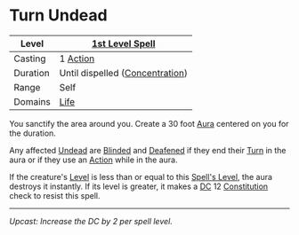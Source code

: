 # Turn Undead

| Level    | [1st Level Spell](1st%20Level%20Spells.md)                            |
| -------- | --------------------------------------------------------------------- |
| Casting  | 1 [Action](../../../../Game%20Procedures/Core%20Procedures/Action.md) |
| Duration | Until dispelled ([Concentration](../../Concentration.md))             |
| Range    | Self                                                                  |
| Domains  | [Life](../../Spell%20Domains/Life.md)                                 |

You sanctify the area around you. Create a 30 foot [Aura](../../Areas%20of%20Effect/Aura.md) centered on you for the duration.

Any affected [Undead](../../../../Resources%20for%20GMs/Creatures/Creature%20Types/Undead.md) are [Blinded](../../../../Game%20Procedures/Conditions/Blinded.md) and [Deafened](../../../../Game%20Procedures/Conditions/Deafened.md) if they end their [Turn](../../../../Game%20Procedures/Core%20Procedures/Turn.md) in the aura or if they use an [Action](../../../../Game%20Procedures/Core%20Procedures/Action.md) while in the aura.

If the creature's [Level](../../../../Player%20Characters/Derived%20Statistics/Level.md) is less than or equal to this [Spell's Level](../../Spell%20Level.md), the aura destroys it instantly. If its level is greater, it makes a [DC](../../../../Game%20Procedures/Core%20Procedures/DC.md) 12 [Constitution](../../../../Player%20Characters/The%20Ability%20Scores/Constitution.md) check to resist this spell.

---
*Upcast: Increase the DC by 2 per spell level.*
